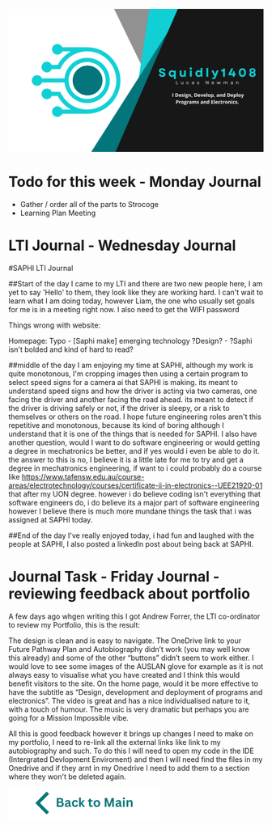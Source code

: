 ![Header](https://raw.githubusercontent.com/Squidly1408/Journals-Term-1-2024/main/title.png
)
# Todo for this week - Monday Journal
- Gather / order all of the parts to Strocoge
- Learning Plan Meeting

# LTI Journal - Wednesday Journal
#SAPHI LTI Journal

##Start of the day
I came to my LTI and there are two new people here, I am yet to say 'Hello' to them, they look like they are working hard.
I can't wait to learn what I am doing today, however Liam, the one who usually set goals for me is in a meeting right now. I also need to get the WIFI password 


Things wrong with website:

Homepage:
Typo - [Saphi make] emerging technology
?Design? - ?Saphi isn't bolded and kind of hard to read? 


##middle of the day
I am enjoying my time at SAPHI, although my work is quite monotonous, I'm cropping images then using a certain program to select speed signs for a camera ai that SAPHI is making. its meant to understand speed signs and how the driver is acting via two cameras, one facing the driver and another facing the road ahead. its meant to detect if the driver is driving safely or not, if the driver is sleepy, or a risk to themselves or others on the road. I hope future engineering roles aren't this repetitive and monotonous, because its kind of boring although I understand that it is one of the things that is needed for SAPHI. 
I also have another question, would I want to do software engineering or would getting a degree in mechatronics be better, and if yes would i even be able to do it. the answer to this is no, I believe it is a little late for me to try and get a degree in mechatronics engineering, if want to i could probably do a course like https://www.tafensw.edu.au/course-areas/electrotechnology/courses/certificate-ii-in-electronics--UEE21920-01 that after my UON degree. however i do believe coding isn't everything that software engineers do, i do believe its a major part of software engineering however I believe there is much more mundane things the task that i was assigned at SAPHI today.

##End of the day
I've really enjoyed today, i had fun and laughed with the people at SAPHI, I also posted a linkedIn post about being back at SAPHI.

# Journal Task - Friday Journal - reviewing feedback about portfolio

A few days ago whgen writing this I got Andrew Forrer, the LTI co-ordinator to review my Portfolio, this is the result:

The design is clean and is easy to navigate.
The OneDrive link to your Future Pathway Plan and Autobiography didn’t work (you may well know this already) and some of the other “buttons” didn’t seem to work either.
I would love to see some images of the AUSLAN glove for example as it is not always easy to visualise what you have created and I think this would benefit visitors to the site.
On the home page, would it be more effective to have the subtitle as “Design, development and deployment of programs and electronics”.
The video is great and has a nice individualised nature to it, with a touch of humour. The music is very dramatic but perhaps you are going for a Mission Impossible vibe.

All this is good feedback however it brings up changes I need to make on my portfolio, I need to re-link all the external links like link to my autobiography and such. To do this I will need to open my code in the IDE (Intergrated Devlopment Enviroment) and then I will need find the files in my Onedrive and if they arnt in my Onedrive I need to add them to a section where they won't be deleted again.



[![back to main](https://raw.githubusercontent.com/Squidly1408/Journals-Term-1-2024/main/Back%20to%20Main.png)](https://github.com/Squidly1408/Journals-Term-1-2024/blob/main/Readme.md)
